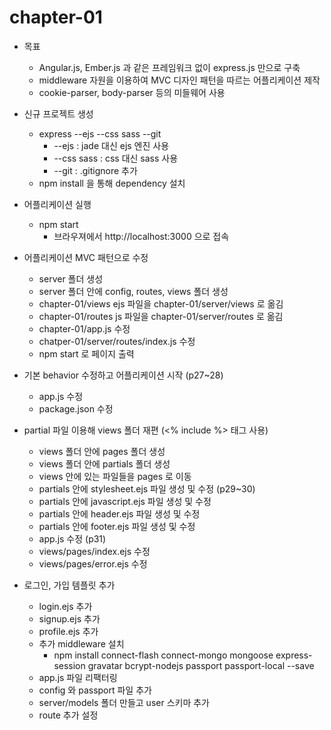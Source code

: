 chapter-01
===

* 목표  
  * Angular.js, Ember.js 과 같은 프레임워크 없이 express.js 만으로 구축
  * middleware 자원을 이용하여 MVC 디자인 패턴을 따르는 어플리케이션 제작
  * cookie-parser, body-parser 등의 미들웨어 사용

* 신규 프로젝트 생성
  * express --ejs --css sass --git  
    * --ejs : jade 대신 ejs 엔진 사용
    * --css sass : css 대신 sass 사용
    * --git : .gitignore 추가
  * npm install 을 통해 dependency 설치

* 어플리케이션 실행  
  * npm start  
    * 브라우져에서 http://localhost:3000 으로 접속

* 어플리케이션 MVC 패턴으로 수정  
  * server 폴더 생성
  * server 폴더 안에 config, routes, views 폴더 생성
  * chapter-01/views ejs 파일을 chapter-01/server/views 로 옮김
  * chapter-01/routes js 파일을 chapter-01/server/routes 로 옮김
  * chapter-01/app.js 수정
  * chatper-01/server/routes/index.js 수정
  * npm start 로 페이지 출력

* 기본 behavior 수정하고 어플리케이션 시작 (p27~28)
  * app.js 수정
  * package.json 수정 


* partial 파일 이용해 views 폴더 재편 (<% include %> 태그 사용)
  * views 폴더 안에 pages 폴더 생성
  * views 폴더 안에 partials 폴더 생성
  * views 안에 있는 파일들을 pages 로 이동
  * partials 안에 stylesheet.ejs 파일 생성 및 수정 (p29~30)
  * partials 안에 javascript.ejs 파일 생성 및 수정
  * partials 안에 header.ejs 파일 생성 및 수정
  * partials 안에 footer.ejs 파일 생성 및 수정
  * app.js 수정 (p31)
  * views/pages/index.ejs 수정
  * views/pages/error.ejs 수정

* 로그인, 가입 템플릿 추가
  * login.ejs 추가
  * signup.ejs 추가
  * profile.ejs 추가
  * 추가 middleware 설치
    * npm install connect-flash connect-mongo mongoose express-session gravatar bcrypt-nodejs passport passport-local --save
  * app.js 파일 리팩터링
  * config 와 passport 파일 추가
  * server/models 폴더 만들고 user 스키마 추가
  * route 추가 설정
  